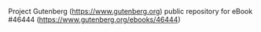 Project Gutenberg (https://www.gutenberg.org) public repository for eBook #46444 (https://www.gutenberg.org/ebooks/46444)
